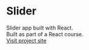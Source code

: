 # Slider

Slider app built with React.
<br/>
Built as part of a React course.
<br/>
[Visit project site](https://meital-slider.netlify.app/)
